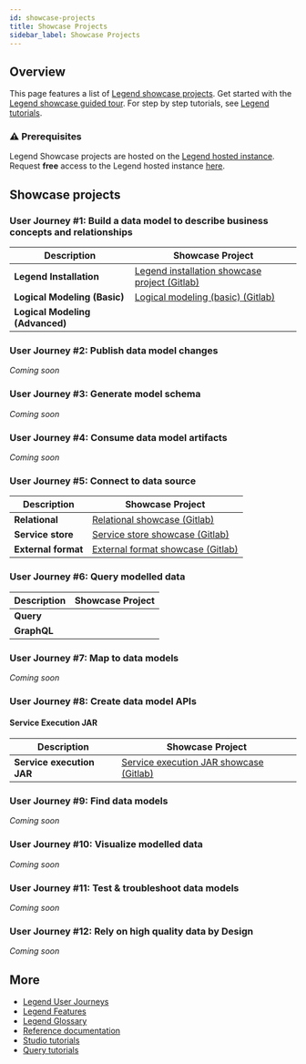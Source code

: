 ```yaml
---
id: showcase-projects
title: Showcase Projects
sidebar_label: Showcase Projects
---
```


## Overview

This page features a list of [Legend showcase projects](https://gitlab.com/finosfoundation/legend/showcase). Get started with the [Legend showcase guided tour](https://gitlab.com/finosfoundation/legend/showcase/legend-showcase-project-guided-tour). For step by step tutorials, see [Legend tutorials](../tutorials/studio-workspace.md).

### :warning: Prerequisites 

Legend Showcase projects are hosted on the [Legend hosted instance](https://finos.org/legend). Request **free** access to the Legend hosted instance [here](https://finos.org/legend).

## Showcase projects

### User Journey #1: Build a data model to describe business concepts and relationships

| Description| Showcase Project |
| - | - | 
| **Legend Installation** | [Legend installation showcase project (Gitlab)](https://gitlab.com/finosfoundation/legend/showcase/InstallerDemo) |
| **Logical Modeling (Basic)** | [Logical modeling (basic) (Gitlab)](https://gitlab.com/finosfoundation/legend/showcase/legend-showcase-logical-modeling)|
| **Logical Modeling (Advanced)** | |


### User Journey #2: Publish data model changes

_Coming soon_ 

### User Journey #3: Generate model schema

_Coming soon_ 

### User Journey #4: Consume data model artifacts

_Coming soon_ 

### User Journey #5: Connect to data source

| Description| Showcase Project |
| - | - | 
| **Relational** | [Relational showcase (Gitlab)](https://gitlab.com/finosfoundation/legend/showcase/legend-showcase-relational-mapping) |
| **Service store**| [Service store showcase (Gitlab)](https://gitlab.com/finosfoundation/legend/showcase/legend-showcase-service-store)| 
| **External format** | [External format showcase (Gitlab)](https://gitlab.com/finosfoundation/legend/showcase/legend-showcase-external-formats) | 

### User Journey #6: Query modelled data

| Description| Showcase Project |
| - | - | 
| **Query** |  | [Query showcase (Gitlab)](https://gitlab.com/finosfoundation/legend/showcase/legend-query-demo) |
| **GraphQL** | | [GraphQL showcase (Gitlab)](https://gitlab.com/finosfoundation/legend/showcase/legend-graphql-showcase)| 

### User Journey #7: Map to data models

_Coming soon_ 

### User Journey #8: Create data model APIs

#### Service Execution JAR

| Description| Showcase Project |
| - | - | 
| **Service execution JAR** | [Service execution JAR showcase (Gitlab)](https://gitlab.com/finosfoundation/legend/showcase/legend-showcase-project2)|

### User Journey #9: Find data models

_Coming soon_ 

### User Journey #10: Visualize modelled data

_Coming soon_ 

### User Journey #11: Test & troubleshoot data models

_Coming soon_ 

### User Journey #12: Rely on high quality data by Design

_Coming soon_ 

## More
- [Legend User Journeys](../user-journeys/build-data-model.md)
- [Legend Features](../overview/legend-features.md)
- [Legend Glossary](../overview/legend-glossary.md)
- [Reference documentation](../reference/legend-language.md)
- [Studio tutorials](../tutorials/studio-workspace.md)
- [Query tutorials](../tutorials/query-builder.md)

